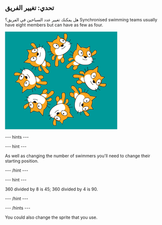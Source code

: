 ## تحدي: تغيير الفريق

هل يمكنك تغيير عدد السباحين في الفريق؟ Synchronised swimming teams usually have eight members but can have as few as four.

![8 cat swimmers in the team](images/swim-eight.png)

--- hints ---

--- hint ---

As well as changing the number of swimmers you'll need to change their starting position.

--- /hint ---

--- hint ---

360 divided by 8 is 45; 360 divided by 4 is 90.

--- /hint ---

--- /hints ---

You could also change the sprite that you use. 
